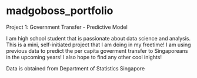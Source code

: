 # madgoboss_portfolio

Project 1: Government Transfer - Predictive Model

I am high school student that is passionate about data science and analysis. This is a mini, self-initiated project that I am doing in my freetime! I am using previous data to predict the per capita goverment transfer to Singaporeans in the upcoming years! I also hope to find any other cool inights!

Data is obtained from Department of Statistics Singapore 
